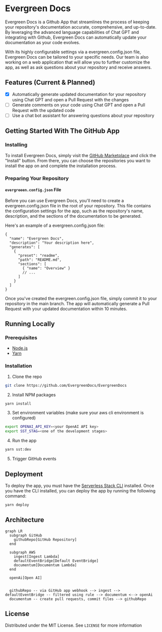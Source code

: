 # Evergreen Docs

Evergreen Docs is a Github App that streamlines the process of keeping your repository's documentation accurate, comprehensive, and up-to-date. By leveraging the advanced language capabilities of Chat GPT and integrating with Github, Evergreen Docs can automatically update your documentation as your code evolves.

With its highly configurable settings via a evergreen.config.json file, Evergreen Docs can be tailored to your specific needs. Our team is also working on a web application that will allow you to further customize the app, as well as ask questions about your repository and receive answers.

## Features (Current & Planned)

- [x] Automatically generate updated documentation for your repository using Chat GPT and open a Pull Request with the changes
- [ ] Generate comments on your code using Chat GPT and open a Pull Request with the updated code
- [ ] Use a chat bot assistant for answering questions about your repository

## Getting Started With The GitHub App

### Installing

To install Evergreen Docs, simply visit the [GitHub Marketplace](https://github.com/apps/evergreen-docs) and click the "Install" button. From there, you can choose the repositories you want to install the app on and complete the installation process.

### Preparing Your Repository

#### `evergreeen.config.json` File

Before you can use Evergreen Docs, you'll need to create a evergreen.config.json file in the root of your repository. This file contains the configuration settings for the app, such as the repository's name, description, and the sections of the documentation to be generated.

Here's an example of a evergreen.config.json file:

```jsonc
{
  "name": "Evergreen Docs",
  "description": "Your description here",
  "generates": [
    {
      "preset": "readme",
      "path": "README.md",
      "sections": [
        { "name": "Overview" }
        // ...
      ]
    }
  ]
}
```

Once you've created the evergreen.config.json file, simply commit it to your repository in the main branch. The app will automatically generate a Pull Request with your updated documentation within 10 minutes.

## Running Locally

### Prerequisites

- [Node.js](https://nodejs.org/en/)
- [Yarn](https://yarnpkg.com/)

### Installation

1. Clone the repo

```sh
git clone https://github.com/EvergreenDocs/EvergreenDocs
```

2. Install NPM packages

```sh
yarn install
```

3. Set environment variables (make sure your aws cli environment is configured)

```sh
export OPENAI_API_KEY=<your OpenAI API key>
export SST_STAG=<one of the development stages>
```

4. Run the app

```sh
yarn sst:dev
```

5. Trigger GitHub events

## Deployment

To deploy the app, you must have the [Serverless Stack CLI](https://serverless-stack.com/) installed. Once you have the CLI installed, you can deploy the app by running the following command:

```sh
yarn deploy
```

## Architecture

```mermaid
graph LR
  subgraph GitHub
    githubRepo[GitHub Repository]
  end

  subgraph AWS
    ingest[Ingest Lambda]
    defaultEventBridge[Default EventBridge]
    documentum[Documentum Lambda]
  end

  openAi[Open AI]


  githubRepo -- via GitHub app webhook --> ingest --> defaultEventBridge -- filtered using rule --> documentum <--> openAi
  documentum -- create pull requests, commit files --> githubRepo
```

## License

Distributed under the MIT License. See `LICENSE` for more information
